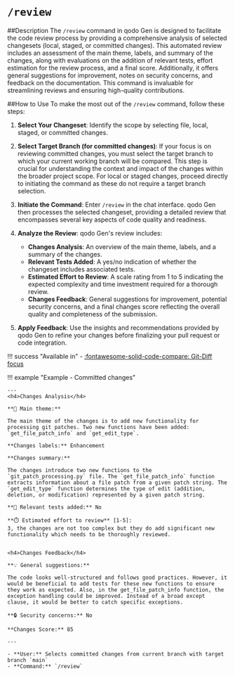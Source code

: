# `/review`

##Description
The `/review` command in qodo Gen is designed to facilitate the code review process by providing a comprehensive analysis of selected changesets (local, staged, or committed changes). This automated review includes an assessment of the main theme, labels, and summary of the changes, along with evaluations on the addition of relevant tests, effort estimation for the review process, and a final score. Additionally, it offers general suggestions for improvement, notes on security concerns, and feedback on the documentation. This command is invaluable for streamlining reviews and ensuring high-quality contributions.

##How to Use
To make the most out of the `/review` command, follow these steps:

1. **Select Your Changeset**: Identify the scope by selecting file, local, staged, or committed changes. 

2. **Select Target Branch (for committed changes)**: If your focus is on reviewing committed changes, you must select the target branch to which your current working branch will be compared. This step is crucial for understanding the context and impact of the changes within the broader project scope. For local or staged changes, proceed directly to initiating the command as these do not require a target branch selection.

3. **Initiate the Command**: Enter `/review` in the chat interface. qodo Gen then processes the selected changeset, providing a detailed review that encompasses several key aspects of code quality and readiness.

4. **Analyze the Review**: qodo Gen's review includes:
    - **Changes Analysis**: An overview of the main theme, labels, and a summary of the changes.
    - **Relevant Tests Added**: A yes/no indication of whether the changeset includes associated tests.
    - **Estimated Effort to Review**: A scale rating from 1 to 5 indicating the expected complexity and time investment required for a thorough review.
    - **Changes Feedback**: General suggestions for improvement, potential security concerns, and a final changes score reflecting the overall quality and completeness of the submission.

5. **Apply Feedback**: Use the insights and recommendations provided by qodo Gen to refine your changes before finalizing your pull request or code integration.

!!! success "Available in"
    - [:fontawesome-solid-code-compare: Git-Diff focus](../focus/git-diff.md)

!!! example "Example - Committed changes"

    ---
    <h4>Changes Analysis</h4>

    **🎯 Main theme:**

    The main theme of the changes is to add new functionality for processing git patches. Two new functions have been added: `get_file_patch_info` and `get_edit_type`.

    **Changes labels:** Enhancement

    **Changes summary:**

    The changes introduce two new functions to the `git_patch_processing.py` file. The `get_file_patch_info` function extracts information about a file patch from a given patch string. The `get_edit_type` function determines the type of edit (addition, deletion, or modification) represented by a given patch string.

    **🧪 Relevant tests added:** No

    **⏱️ Estimated effort to review** [1-5]:
    3, the changes are not too complex but they do add significant new functionality which needs to be thoroughly reviewed.


    <h4>Changes Feedback</h4>

    **💡 General suggestions:**

    The code looks well-structured and follows good practices. However, it would be beneficial to add tests for these new functions to ensure they work as expected. Also, in the get_file_patch_info function, the exception handling could be improved. Instead of a broad except clause, it would be better to catch specific exceptions.

    **🔒 Security concerns:** No

    **Changes Score:** 85

    ---

    - **User:** Selects committed changes from current branch with target branch `main`
    - **Command:** `/review`